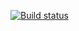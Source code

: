 [![Build status](https://ci.appveyor.com/api/projects/status/17td9uspkg4t30av?svg=true)](https://ci.appveyor.com/project/natabask/homeworks-aqa-3-1sq2q)